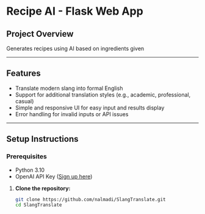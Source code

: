 # Recipe AI - Flask Web App  

## Project Overview  

Generates recipes using AI based on ingredients given 

---

## Features  

- Translate modern slang into formal English  
- Support for additional translation styles (e.g., academic, professional, casual)  
- Simple and responsive UI for easy input and results display  
- Error handling for invalid inputs or API issues  

---

## Setup Instructions  

### Prerequisites  

- Python 3.10  
- OpenAI API Key ([Sign up here](https://openai.com/api/))  


1. **Clone the repository:**  

   ```bash
   git clone https://github.com/nalmadi/SlangTranslate.git
   cd SlangTranslate
